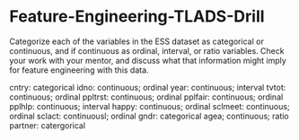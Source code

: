 # Feature-Engineering-TLADS-Drill
Categorize each of the variables in the ESS dataset as categorical or continuous, and if continuous as ordinal, interval, or ratio variables. Check your work with your mentor, and discuss what that information might imply for feature engineering with this data.

cntry: categorical
idno: continuous; ordinal
year: continuous; interval
tvtot: continuous; ordinal
ppltrst: continuous; ordinal
pplfair: continuous; ordinal
pplhlp: continuous; interval
happy: continuous; ordinal
sclmeet: continuous; ordinal
sclact: continuousl; ordinal
gndr: categorical
agea; continuous; ratio
partner: catergorical
